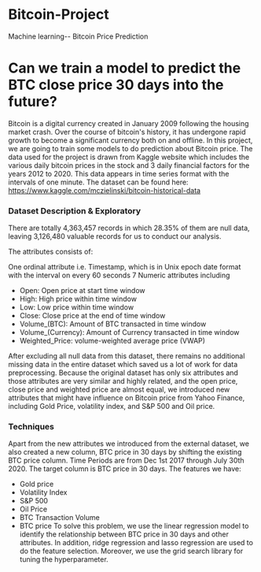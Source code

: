 # Bitcoin-Project
Machine learning-- Bitcoin Price Prediction 

# Can we train a model to predict the BTC close price 30 days into the future?

Bitcoin is a digital currency created in January 2009 following the housing market crash. Over the course of bitcoin's history, it has undergone rapid growth to become a significant currency both on and offline. In this project, we are going to train some models to do prediction about Bitcoin price.
The data used for the project is drawn from Kaggle website which includes the various daily bitcoin prices in the stock and 3 daily financial factors for the years 2012 to 2020. This data appears in time series format with the intervals of one minute. The dataset can be found here: https://www.kaggle.com/mczielinski/bitcoin-historical-data

### Dataset Description & Exploratory
There are totally 4,363,457 records in which 28.35% of them are null data, leaving 3,126,480 valuable records for us to conduct our analysis.

The attributes consists of:

One ordinal attribute i.e. Timestamp, which is in Unix epoch date format with the interval on every 60 seconds 7 Numeric attributes including

* Open: Open price at start time window
* High: High price within time window
* Low: Low price within time window
* Close: Close price at the end of time window
* Volume_(BTC): Amount of BTC transacted in time window
* Volume_(Currency): Amount of Currency transacted in time window
* Weighted_Price: volume-weighted average price (VWAP)

After excluding all null data from this dataset, there remains no additional missing data in the entire dataset which saved us a lot of work for data preprocessing.
Because the original dataset has only six attributes and those attributes are very similar and highly related, and the open price, close price and weighted price are almost equal, we introduced new attributes that might have influence on Bitcoin price from Yahoo Finance, including Gold Price, volatility index, and S&P 500 and Oil price.

### Techniques
Apart from the new attributes we introduced from the external dataset, we also created a new column, BTC price in 30 days by shifting the existing BTC price column. Time Periods are from Dec 1st 2017 through July 30th 2020. The target column is BTC price in 30 days. The features we have:

* Gold price
* Volatility Index
* S&P 500
* Oil Price
* BTC Transaction Volume
* BTC price
To solve this problem, we use the linear regression model to identify the relationship between BTC price in 30 days and other attributes. In addition, ridge regression and lasso regression are used to do the feature selection. Moreover, we use the grid search library for tuning the hyperparameter.
